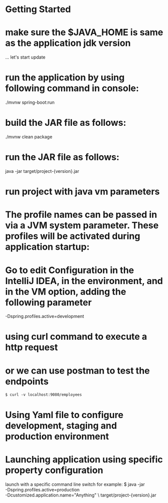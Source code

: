 # Getting Started
# make sure the $JAVA_HOME is same as the application jdk version
... let's start
update

# run the application by using following command in console:
./mvnw spring-boot:run

# build the JAR file as follows:
./mvnw clean package

# run the JAR file as follows:
java -jar target/project-{version}.jar

# run project with java vm parameters
# The profile names can be passed in via a JVM system parameter. These profiles will be activated during application startup:
# Go to edit Configuration in the IntelliJ IDEA, in the environment, and in the VM option, adding the following parameter
-Dspring.profiles.active=development

# using curl command to execute a http request
# or we can use postman to test the endpoints
```shell
$ curl -v localhost:9080/employees
```

# Using Yaml file to configure development, staging and production environment
# Launching application using specific property configuration
launch with a specific command line switch
for example:
$  java -jar \
 -Dspring.profiles.active=production \
 -Dcustomized.application.name="Anything" \ 
 target/project-{version}.jar

